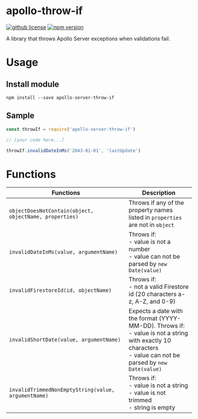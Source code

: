# apollo-throw-if

[![github license](https://img.shields.io/github/license/ericvera/apollo-server-throw-if.svg?style=flat-square)](https://github.com/ericvera/apollo-server-throw-if/blob/master/LICENSE)
[![npm version](https://img.shields.io/npm/v/apollo-server-throw-if.svg?style=flat-square)](https://npmjs.org/package/apollo-server-throw-if)

A library that throws Apollo Server exceptions when validations fail.

# Usage

## Install module

`npm install --save apollo-server-throw-if`

## Sample

```javascript
const throwIf = require('apollo-server-throw-if')

// [your code here...]

throwIf.invalidDateInMs('2043-01-01', 'lastUpdate')
```

# Functions

| Functions                                              | Description                                                                                                                                                       |
| ------------------------------------------------------ | ----------------------------------------------------------------------------------------------------------------------------------------------------------------- |
| `objectDoesNotContain(object, objectName, properties)` | Throws if any of the property names listed in `properties` are not in `object`                                                                                    |
| `invalidDateInMs(value, argumentName)`                 | Throws if:</br>- value is not a number</br>- value can not be parsed by `new Date(value)`                                                                         |
| `invalidFirestoreId(id, objectName)`                   | Throws if:</br>- not a valid Firestore id (20 characters a-z, A-Z, and 0-9)                                                                                       |
| `invalidShortDate(value, argumentName)`                | Expects a date with the format (YYYY-MM-DD). Throws if:</br>- value is not a string with exactly 10 characters</br>- value can not be parsed by `new Date(value)` |
| `invalidTrimmedNonEmptyString(value, argumentName)`    | Throws if:</br>- value is not a string</br>- value is not trimmed</br>- string is empty                                                                           |

